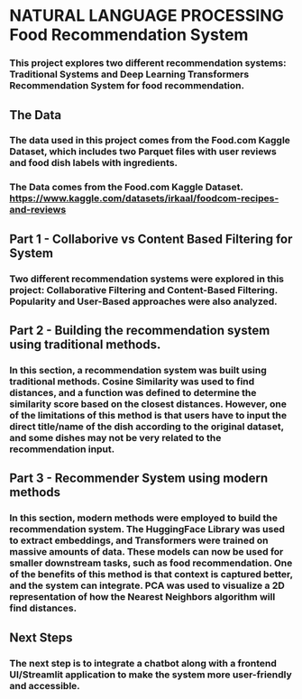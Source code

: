 # NATURAL LANGUAGE PROCESSING Food Recommendation System 
### This project explores two different recommendation systems: Traditional Systems and Deep Learning Transformers Recommendation System for food recommendation.

## The Data 
### The data used in this project comes from the Food.com Kaggle Dataset, which includes two Parquet files with user reviews and food dish labels with ingredients.
### The Data comes from the Food.com Kaggle Dataset. https://www.kaggle.com/datasets/irkaal/foodcom-recipes-and-reviews 

## Part 1 - Collaborive vs Content Based Filtering for System
### Two different recommendation systems were explored in this project: Collaborative Filtering and Content-Based Filtering. Popularity and User-Based approaches were also analyzed.

## Part 2 - Building the recommendation system using traditional methods. 
### In this section, a recommendation system was built using traditional methods. Cosine Similarity was used to find distances, and a function was defined to determine the similarity score based on the closest distances. However, one of the limitations of this method is that users have to input the direct title/name of the dish according to the original dataset, and some dishes may not be very related to the recommendation input. 

## Part 3 - Recommender System using modern methods
### In this section, modern methods were employed to build the recommendation system. The HuggingFace Library was used to extract embeddings, and Transformers were trained on massive amounts of data. These models can now be used for smaller downstream tasks, such as food recommendation. One of the benefits of this method is that context is captured better, and the system can integrate. PCA was used to visualize a 2D representation of how the Nearest Neighbors algorithm will find distances.

## Next Steps
### The next step is to integrate a chatbot along with a frontend UI/Streamlit application to make the system more user-friendly and accessible.